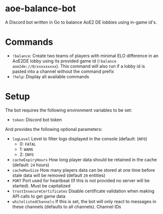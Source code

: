 # aoe-balance-bot
A Discord bot written in Go to balance AoE2 DE lobbies using in-game id's. 

# Commands
- `!balance`: Create two teams of players with minimal ELO difference in an AoE2DE lobby using its provided game id (`!balance aoe2de://0/xxxxxxxxx`). This command will also run if a lobby id is pasted into a channel without the command prefix
- `!help`: Display all available commands

# Setup
The bot requires the following environment variables to be set:
- `token`: Discord bot token

And provides the following optional parameters:
- `logLevel` Level to filter logs displayed in the console (default: `INFO`)
    - 0: `FATAL`
    - 1: `WARN`
    - 2: `INFO`
- `cacheExpiryHours` How long player data should be retained in the cache (default: `24` hours)
- `cacheMaxSize` How many players data can be stored at one time before stale data will be removed (default `20` entities)
- `PORT` Port used for heartbeat (If this is not provided no server will be started). Must be capitalized
- `trustInsecureCertificates` Disable certificate validation when making API calls to get game data
- `whitelistedChannels` If this is set, the bot will only react to messages in these channels (defaults to all channels). Channel IDs